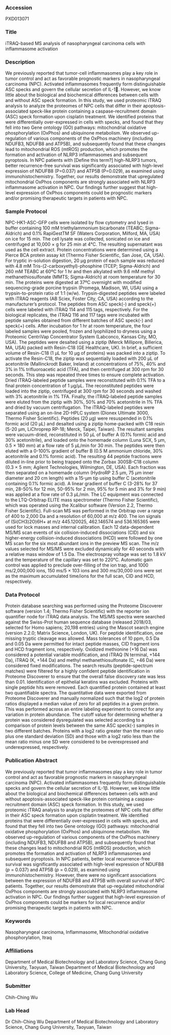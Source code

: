 ### Accession
PXD013071

### Title
iTRAQ-based MS analysis of nasopharyngeal carcinoma cells with inflammasome activation

### Description
We previously reported that tumor-cell inflammasomes play a key role in tumor control and act as favorable prognostic markers in nasopharyngeal carcinoma (NPC). Activated inflammasomes frequently form distinguishable ASC specks and govern the cellular secretion of IL-1. However, we know little about the biological and biochemical differences between cells with and without ASC speck formation. In this study, we used proteomic iTRAQ analysis to analyze the proteomes of NPC cells that differ in their apoptosis-associated speck-like protein containing a caspase-recruitment domain (ASC) speck formation upon cisplatin treatment. We identified proteins that were differentially over-expressed in cells with specks, and found that they fell into two Gene ontology (GO) pathways: mitochondrial oxidative phosphorylation (OxPhos) and ubiquinone metabolism. We observed up-regulation of various components of the OxPhos machinery (including NDUFB3, NDUFB8 and ATP5B), and subsequently found that these changes lead to mitochondrial ROS (mtROS) production, which promotes the formation and activation of NLRP3 inflammasomes and subsequent pyroptosis. In NPC patients with [Define this term?] high-NLRP3 tumors, better recurrence-free survival was significantly associated with high-level expression of NDUFB8 (P=0.037) and ATP5B (P=0.029), as examined using immunohistochemistry. Together, our results demonstrate that upregulated mitochondrial OxPhos components are strongly associated with NLRP3 inflammasome activation in NPC. Our findings further suggest that high-level expression of OxPhos components could be prognostic markers and/or promising therapeutic targets in patients with NPC.

### Sample Protocol
NPC-HK1-ASC-GFP cells were isolated by flow cytometry and lysed in buffer containing 100 mM triethylammonium bicarbonate (TEABC; Sigma-Aldrich) and 0.1% RapiGestTM SF (Waters Corporation, Milford, MA, USA) on ice for 15 min. The cell lysate was collected, sonicated on ice and centrifuged at 10,000 × g for 25 min at 4°C. The resulting supernatant was used as the cell extract. Protein concentrations were determined using a Pierce BCA protein assay kit (Thermo Fisher Scientific, San Jose, CA, USA). For tryptic in-solution digestion, 20 µg protein of each sample was reduced with 4.8 mM Tris-(2-carboxyethyl)-phosphine (TCEP; Sigma-Aldrich) and 260 mM TEABC at 60ºC for 1 hr and then alkylated with 9.6 mM methyl methanethiosulfonate (MMTS; Sigma-Aldrich) at room temperature for 30 min. The proteins were digested at 37ºC overnight with modified sequencing-grade porcine trypsin (Promega, Madison, WI, USA) using a trypsin-to-protein ratio of 1:1 (w/w). Trypsin-digested peptides were labeled with iTRAQ reagents (AB Sciex, Foster City, CA, USA) according to the manufacturer’s protocol. The peptides from ASC speck(-) and speck(+) cells were labeled with iTRAQ 114 and 115 tags, respectively. For the biological replicates, the iTRAQ 116 and 117 tags were incubated with peptide samples obtained from different batches of ASC speck(-) and speck(+) cells. After incubation for 1 hr at room temperature, the four labeled samples were pooled, frozen and lyophilized to dryness using a Proteomic CentriVap Concentrator System (Labconco, Kansas City, MO, USA). The peptides were desalted using a ziptip (Merck Millipore, Billerica, MA, USA) packed with Resin-C18 (GE Healthcare, UK). In brief, a sufficient volume of Resin-C18 (1 µL for 10 µg of proteins) was packed into a ziptip. To activate the Resin-C18, the ziptip was sequentially loaded with 200 µL of acetonitrile (Mallinckrodt Baker, Ireland) at concentrations of 75%, 40% and 3% in 1% trifluoroacetic acid (TFA), and then centrifuged at 300 rpm for 30 seconds. This step was repeated three times to ensure complete activation. Dried iTRAQ-labeled peptide samples were reconstituted with 0.1% TFA to a final protein concentration of 1 µg/µL. The reconstituted peptides were loaded into the ziptip, centrifuged at 300 rpm for 30 seconds and washed with 3% acetonitrile in 1% TFA. Finally, the iTRAQ-labeled peptide samples were eluted from the ziptip with 30%, 50% and 70% acetonitrile in 1% TFA and dried by vacuum centrifugation.  The iTRAQ-labeled peptides were separated using an on-line 2D-HPLC system (Dionex Ultimate 3000, Thermo Fisher Scientific). Peptides (20 μg) were resuspended in 0.1% formic acid (20 μL) and desalted using a ziptip home-packed with C18 resin (5-20 μm, LiChroprep RP-18; Merck, Taipei, Taiwan). The resultant samples were vacuum-dried, reconstituted in 50 μL of buffer A (0.1% formic acid and 30% acetonitrile), and loaded onto the homemade column (Luna SCX, 5 μm, 0.5 × 180 mm) at a flow rate of 5 μL/min for 30 min. The peptides were then eluted with a 0-100% gradient of buffer B (0.5 M ammonium chloride, 30% acetonitrile and 0.1% formic acid). The resulting 44 peptide fractions were diluted in-line prior to being trapped onto the Zorbax 300SB-C18 column (0.3 × 5 mm; Agilent Technologies, Wilmington, DE, USA). Each fraction was then separated on a homemade column (HydroRP 2.5 μm, 75 μm inner diameter and 20 cm length) with a 15-μm tip using buffer C (acetonitrile containing 0.1% formic acid). A linear gradient of buffer C (3-28% for 37 min, 28-50% for 12 min, 50-95% for 2 min, 95% for 5 min and 3% for 9 min) was applied at a flow rate of 0.3 μL/min. The LC equipment was connected to the LTQ-Orbitrap ELITE mass spectrometer (Thermo Fisher Scientific), which was operated using the Xcalibur software (Version 2.2, Thermo Fisher Scientific). Full-scan MS was performed in the Orbitrap over a range of 400 to 2,000 Da and a resolution of 60,000 at m/z 400. The ion signals of (Si(CH3)2O)6H+ at m/z 445.120025, 462.146574 and 536.165365 were used for lock masses and internal calibration. Each 12 data-dependent MS/MS scan events of six collision-induced dissociations (CID) and six higher-energy collision-induced dissociations (HCD) were followed by one MS scan for the six most abundant ions in the preview MS scan. The m/z values selected for MS/MS were excluded dynamically for 40 seconds with a relative mass window of 1.5 Da. The electrospray voltage was set to 1.8 kV and the temperature of the capillary was set to 220°C. Automatic gain control was applied to preclude over-filling of the ion trap, and 1000 ms/2,000,000 ions, 150 ms/5 × 103 ions and 300 ms/30,000 ions were set as the maximum accumulated time/ions for the full scan, CID and HCD, respectively.

### Data Protocol
Protein database searching was performed using the Proteome Discoverer software (version 1.4; Thermo Fisher Scientific) with the reporter ion quantifier node for iTRAQ data analysis. The MS/MS spectra were searched against the Swiss-Prot human sequence database (released 2018/03, selected for Homo sapiens; 20,198 entries) using the Mascot search engine (version 2.2.0; Matrix Science, London, UK). For peptide identification, one missing tryptic cleavage was allowed. Mass tolerances of 10 ppm, 0.5 Da and 0.05 Da were permitted for intact peptide masses, CID fragment ions and HCD fragment ions, respectively. Oxidized methionine (+16 Da) was considered a potential variable modification, and iTRAQ (N terminal, +144 Da), iTRAQ (K, +144 Da) and methyl methanethiosulfonate (C, +46 Da) were considered fixed modifications. The search results (peptide-spectrum matches) were filtered for a highly confident peptide identification in Proteome Discoverer to ensure that the overall false discovery rate was less than 0.01. Identification of epithelial keratins was excluded. Proteins with single peptide hits were removed. Each quantified protein contained at least two quantifiable spectra. The quantitative data were exported from Proteome Discoverer and manually normalized such that the log2 of protein ratios displayed a median value of zero for all peptides in a given protein. This was performed across an entire labeling experiment to correct for any variation in protein abundance. The cutoff value for determining whether a protein was considered dysregulated was selected according to a comparison of protein levels between the same ASC speck(-) samples in two different batches. Proteins with a log2 ratio greater than the mean ratio plus one standard deviation (SD) and those with a log2 ratio less than the mean ratio minus one SD were considered to be overexpressed and underexpressed, respectively.

### Publication Abstract
We previously reported that tumor inflammasomes play a key role in tumor control and act as favorable prognostic markers in nasopharyngeal carcinoma (NPC). Activated inflammasomes frequently form distinguishable specks and govern the cellular secretion of IL-1&#x3b2;. However, we know little about the biological and biochemical differences between cells with and without apoptosis-associated speck-like protein containing a caspase-recruitment domain (ASC) speck formation. In this study, we used proteomic iTRAQ analysis to analyze the proteomes of NPC cells that differ in their ASC speck formation upon cisplatin treatment. We identified proteins that were differentially over-expressed in cells with specks, and found that they fell into two Gene ontology (GO) pathways: mitochondrial oxidative phosphorylation (OxPhos) and ubiquinone metabolism. We observed up-regulation of various components of the OxPhos machinery (including NDUFB3, NDUFB8 and ATP5B), and subsequently found that these changes lead to mitochondrial ROS (mtROS) production, which promotes the formation and activation of NLRP3 inflammasomes and subsequent pyroptosis. In NPC patients, better local recurrence-free survival was significantly associated with high-level expression of NDUFB8 (<i>p</i> = 0.037) and ATP5B (<i>p</i> = 0.029), as examined using immunohistochemistry. However, there were no significant associations between the expression of NDUFB8 and ATP5B with overall survival of NPC patients. Together, our results demonstrate that up-regulated mitochondrial OxPhos components are strongly associated with NLRP3 inflammasome activation in NPC. Our findings further suggest that high-level expression of OxPhos components could be markers for local recurrence and/or promising therapeutic targets in patients with NPC.

### Keywords
Nasopharyngeal carcinoma, Inflammasome, Mitochondrial oxidative phosphorylation, Itraq

### Affiliations
Department of Medical Biotechnology and Laboratory Science, Chang Gung University, Taoyuan, Taiwan
Department of Medical Biotechnology and Laboratory Science, College of Medicine, Chang Gung University

### Submitter
Chih-Ching Wu

### Lab Head
Dr Chih-Ching Wu
Department of Medical Biotechnology and Laboratory Science, Chang Gung University, Taoyuan, Taiwan


